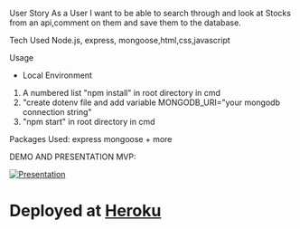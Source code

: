 User Story
As a User I want to be able to search through and look at Stocks from an api,comment on them and save them to the database.

Tech Used
Node.js, express, mongoose,html,css,javascript

Usage

* Local Environment
1. A numbered list "npm install" in root directory in cmd
2. "create dotenv file and add variable MONGODB_URI="your mongodb connection string"
3. "npm start" in root directory in cmd
 

Packages Used:
express
mongoose
+
 more

DEMO AND PRESENTATION MVP:



[![Presentation](https://img.youtube.com/vi/czl-rmJSOD8/maxresdefault.jpg)](https://youtu.be/czl-rmJSOD8)


# Deployed at [Heroku](https://peaceful-sierra-27353.herokuapp.com/)
